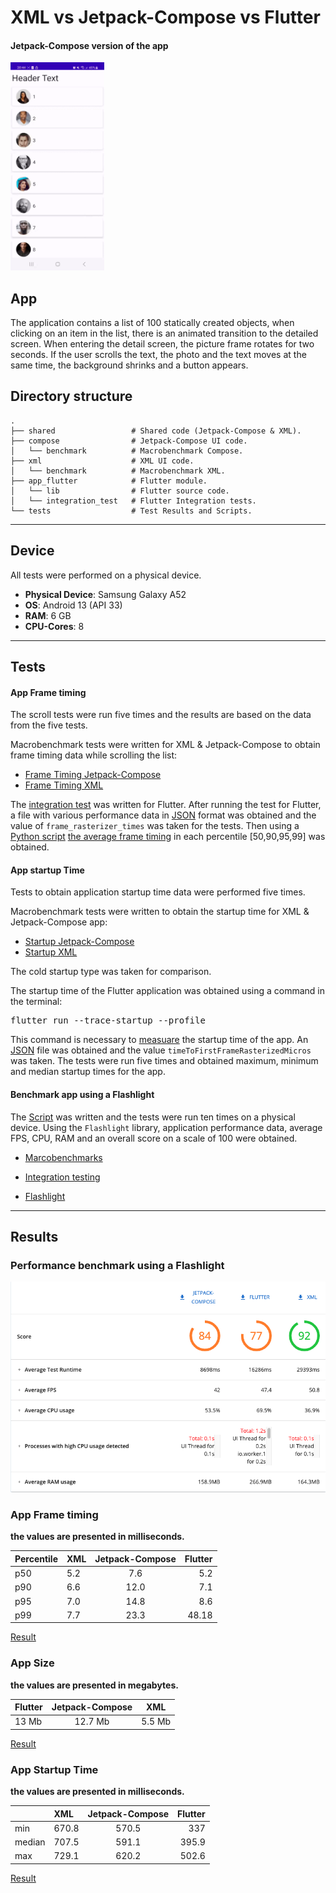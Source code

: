 # XML vs Jetpack-Compose vs Flutter

#### Jetpack-Compose version of the app

<img src="./screenshots/app.gif" width="150" alt="Jetpack-Version of the app/"/>

## App

The application contains a list of 100 statically created objects, when clicking on an item in the list, there is an animated transition to the detailed screen.
When entering the detail screen, the picture frame rotates for two seconds. If the user scrolls the text, the photo and the text
moves at the same time, the background shrinks and a button appears.
## Directory structure

    .
    ├── shared                 # Shared code (Jetpack-Compose & XML).
    ├── compose                # Jetpack-Compose UI code.
    │   └── benchmark          # Macrobenchmark Compose.
    ├── xml                    # XML UI code.
    │   └── benchmark          # Macrobenchmark XML.
    ├── app_flutter            # Flutter module.
    │   └── lib                # Flutter source code.
    │   └── integration_test   # Flutter Integration tests.
    └── tests                  # Test Results and Scripts.
---
## Device

All tests were performed on a physical device.

* **Physical Device**:  Samsung Galaxy A52
* **OS**:               Android 13 (API 33)
* **RAM**:              6 GB
* **CPU-Cores**:        8

---
## Tests
#### App Frame timing
The scroll tests were run five times and the results are based on the data from the five tests.

Macrobenchmark tests were written for XML & Jetpack-Compose to obtain frame timing data while scrolling the list: 
* [Frame Timing Jetpack-Compose](./compose/benchmark/src/main/java/com/example/benchmark/FrameTimingBenchmark.kt)
* [Frame Timing XML](./xml/benchmark/src/main/java/com/example/benchmark/FrameTimingBenchmark.kt)

The [integration test](./app_flutter/integration_test/scroll_trace_test.dart) was written for Flutter.
After running the test for Flutter, a file with various performance data in [JSON](./tests/list_scroll/flutter)
format was obtained and the value of `frame_rasterizer_times` was taken for the tests. Then using a [Python script](./tests/percentile_script/script.py)
[the average frame timing](./tests/percentile_script/results_from_script) in each percentile [50,90,95,99] was obtained.

#### App startup Time
Tests to obtain application startup time data were performed five times.

Macrobenchmark tests were written to obtain the startup time for XML & Jetpack-Compose app:
* [Startup Jetpack-Compose](./compose/benchmark/src/main/java/com/example/benchmark/StartupBenchmark.kt)
* [Startup XML](./xml/benchmark/src/main/java/com/example/benchmark/StartupBenchmark.kt)

The cold startup type was taken for comparison.

The startup time of the Flutter application was obtained using a command in the terminal:
<pre>
flutter run --trace-startup --profile
</pre>
This command is necessary to [measuare](https://docs.flutter.dev/testing/debugging#measuring-app-startup-time) the startup time of the app.
An [JSON](tests/app_startup_iter_5/flutter_startup_5_iter) file was obtained and the value `timeToFirstFrameRasterizedMicros` was taken. The tests were run five times and obtained
maximum, minimum and median startup times for the app.

#### Benchmark app using a Flashlight

The [Script](./tests/app_interaction_script) was written and the tests were run ten times on a physical device.
Using the `Flashlight` library, application performance data, average FPS, CPU, RAM and an overall score on a scale of 100 were obtained.

* [Marcobenchmarks](https://developer.android.com/topic/performance/benchmarking/macrobenchmark-overview)

* [Integration testing](https://docs.flutter.dev/testing/integration-tests)

* [Flashlight](https://github.com/bamlab/flashlight)

---

## Results

### Performance benchmark using a Flashlight

<img alt="flashlight benchmarks" src="screenshots/comparison.png" title="Performance Benchmark"/>


### App Frame timing

**the values are presented in milliseconds.**

| Percentile | XML | Jetpack-Compose | Flutter |
|:-----------|:----|:---------------:|--------:|
| p50        | 5.2 |       7.6       |     5.2 |
| p90        | 6.6 |      12.0       |     7.1 |
| p95        | 7.0 |      14.8       |     8.6 |
| p99        | 7.7 |      23.3       |   48.18 |

[Result](./tests/list_scroll)

### App Size

**the values are presented in megabytes.**


| Flutter |  Jetpack-Compose  | XML    |
|---------|:-----------------:|--------|
| 13 Mb   |      12.7 Mb      | 5.5 Mb |

[Result](./tests/app_size)

### App Startup Time

**the values are presented in milliseconds.**

|        | XML   | Jetpack-Compose | Flutter |
|:-------|:------|:---------------:|--------:|
| min    | 670.8 |      570.5      |     337 |
| median | 707.5 |      591.1      |   395.9 |
| max    | 729.1 |      620.2      |   502.6 |

[Result](./tests/app_startup_iter_5)




